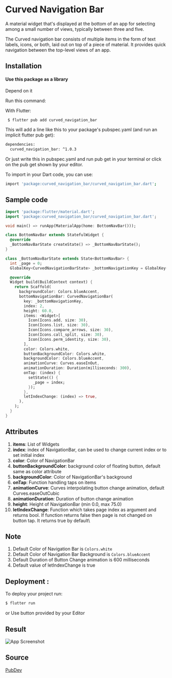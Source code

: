 # Curved Navigation Bar
A material widget that's displayed at the bottom of an app for selecting among a small number of views, typically between three and five.

The Curved navigation bar consists of multiple items in the form of text labels, icons, or both, laid out on top of a piece of material. It provides quick navigation between the top-level views of an app.


## Installation

#### Use this package as a library
Depend on it

Run this command:

With Flutter:
```bash
 $ flutter pub add curved_navigation_bar
 ```
This will add a line like this to your package's pubspec.yaml (and run an implicit flutter pub get):
```bash
dependencies:
  curved_navigation_bar: ^1.0.3
```
Or just write this in pubspec.yaml and run pub get in your terminal or click on the pub get shown by your editor.

To import in your Dart code, you can use:
```bash
import 'package:curved_navigation_bar/curved_navigation_bar.dart';
```
    
## Sample code

```dart
import 'package:flutter/material.dart';
import 'package:curved_navigation_bar/curved_navigation_bar.dart';

void main() => runApp(MaterialApp(home: BottomNavBar()));

class BottomNavBar extends StatefulWidget {
  @override
  _BottomNavBarState createState() => _BottomNavBarState();
}

class _BottomNavBarState extends State<BottomNavBar> {
  int _page = 0;
  GlobalKey<CurvedNavigationBarState> _bottomNavigationKey = GlobalKey();

  @override
  Widget build(BuildContext context) {
    return Scaffold(
      backgroundColor: Colors.blueAccent,
      bottomNavigationBar: CurvedNavigationBar(
        key: _bottomNavigationKey,
        index: 2,
        height: 60.0,
        items: <Widget>[
          Icon(Icons.add, size: 30),
          Icon(Icons.list, size: 30),
          Icon(Icons.compare_arrows, size: 30),
          Icon(Icons.call_split, size: 30),
          Icon(Icons.perm_identity, size: 30),
        ],
        color: Colors.white,
        buttonBackgroundColor: Colors.white,
        backgroundColor: Colors.blueAccent,
        animationCurve: Curves.easeInOut,
        animationDuration: Duration(milliseconds: 300),
        onTap: (index) {
          setState(() {
            _page = index;
          });
        },
        letIndexChange: (index) => true,
      ),
    );
  }
}
```
## Attributes
1. **items**: List of Widgets
2. **index**: index of NavigationBar, can be used to change current index or to set initial index
3. **color**: Color of NavigationBar
4. **buttonBackgroundColor**: background color of floating button, default same as color attribute
5. **backgroundColor**: Color of NavigationBar's background
6. **onTap**: Function handling taps on items
7. **animationCurve**: Curves interpolating button change animation, default Curves.easeOutCubic
8. **animationDuration**: Duration of button change animation
9. **height**: Height of NavigationBar (min 0.0, max 75.0)
10. **letIndexChange**: Function which takes page index as argument and returns bool. If function returns false then page is not changed on button tap. It returns true by default\

## Note
1. Default Color of Navigation Bar is `Colors.white`
2. Default Color of Navigation Bar Background is `Colors.blueAccent`
3. Default Duration of Button Change animation is 600 milliseconds
4. Default value of letIndexChange is true

## Deployment :

To deploy your project run:

```bash
$ flutter run
``` 
or Use button provided by your Editor

## 

## Result

![App Screenshot](https://github.com/gitsak12/LetsLearnGit/blob/d11b1099bdf1970d809e19a44840d88bb663a59d/hack1_reduced.jpeg?raw=true)

## Source

[PubDev](https://pub.dev/packages/curved_navigation_bar)
